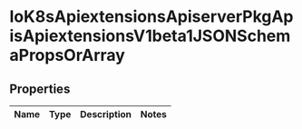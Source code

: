 
# IoK8sApiextensionsApiserverPkgApisApiextensionsV1beta1JSONSchemaPropsOrArray

## Properties
Name | Type | Description | Notes
------------ | ------------- | ------------- | -------------



